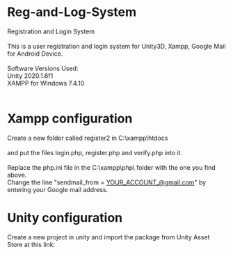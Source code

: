 # Reg-and-Log-System
Registration and Login System
 <br>
 <br>
This is a user registration and login system for Unity3D, Xampp, Google Mail for Android Device.
 <br>
 <br>
Software Versions Used:
 <br>
Unity 2020.1.6f1
 <br>
XAMPP for Windows 7.4.10
 <br>
 <br>
# Xampp configuration
Create a new folder called register2 in C:\xampp\htdocs\
 <br>
and put the files login.php, register.php and verify.php into it.
 <br>
 <br>
 Replace the php.ini file in the C:\xampp\php\ folder with the one you find above.
 <br>
 Change the line "sendmail_from = YOUR_ACCOUNT_@gmail.com" by entering your Google mail address.
 # Unity configuration
Create a new project in unity and import the package from Unity Asset Store at this link:
 <br>
 <br>
